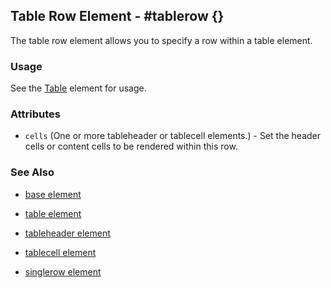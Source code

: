 

## Table Row Element - #tablerow {}

  The table row element allows you to specify a row within a table element.

### Usage

   See the [Table](table.md) element for usage.

### Attributes

   * `cells` (One or more tableheader or tablecell elements.) - Set the header cells or content cells to be rendered within this row.

### See Also

 *  [base element](./element_base.md)

 *  [table element](./table.html)

 *  [tableheader element](./tableheader.html)

 *  [tablecell element](./tablecell.html)

 *  [singlerow element](./singlerow.html)

 
